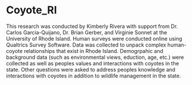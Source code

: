 # Coyote_RI

This research was conducted by Kimberly Rivera with support from Dr. Carlos Garcia-Quijano, Dr. Brian Gerber, and Virginie Sonnet at the University of Rhode Island. Human surveys were conducted online using Qualtrics Survey Software. Data was collected to unpack complex human-coyote relationships that exist in Rhode Island. Demogrpahic and background data (such as environmental views, eduction, age, etc.) were collected as well as peoples values and interactions with coyotes in the state. Other questions were asked to address peoples knowledge and interactions with coyotes in addition to wildlife management in the state. 
